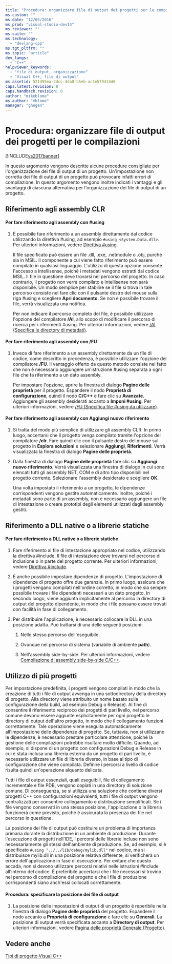```yaml
---
title: "Procedura: organizzare file di output dei progetti per le compilazioni | Microsoft Docs"
ms.custom: ""
ms.date: "12/05/2016"
ms.prod: "visual-studio-dev14"
ms.reviewer: ""
ms.suite: ""
ms.technology: 
  - "devlang-cpp"
ms.tgt_pltfrm: ""
ms.topic: "article"
dev_langs: 
  - "C++"
helpviewer_keywords: 
  - "file di output, organizzazione"
  - "Visual C++, file di output"
ms.assetid: 521d95ea-2dcc-4da0-b5eb-ac3e57941446
caps.latest.revision: 8
caps.handback.revision: 8
author: "mikeblome"
ms.author: "mblome"
manager: "ghogen"
---
```

# Procedura: organizzare file di output dei progetti per le compilazioni
[!INCLUDE[vs2017banner](../assembler/inline/includes/vs2017banner.md)]

In questo argomento vengono descritte alcune procedure consigliate per l'organizzazione dei file di output di un progetto.  Un'impostazione non corretta dei file di output di un progetto può provocare infatti errori di compilazione.  In questo argomento vengono inoltre indicati i vantaggi e gli svantaggi di ciascuna alternativa per l'organizzazione dei file di output di un progetto.  
  
## Riferimento agli assembly CLR  
  
#### Per fare riferimento agli assembly con \#using  
  
1.  È possibile fare riferimento a un assembly direttamente dal codice utilizzando la direttiva \#using, ad esempio `#using <System.Data.dll>`.  Per ulteriori informazioni, vedere [Direttiva \#using](../preprocessor/hash-using-directive-cpp.md).  
  
     Il file specificato può essere un file .dll, .exe, .netmodule o .obj, purché sia in MSIL.  Il componente a cui viene fatto riferimento può essere compilato in qualsiasi linguaggio.  L'utilizzo di questa opzione consente l'accesso a Intellisense, poiché i metadati vengono estratti dal codice MSIL.  Il file in questione deve trovarsi nel percorso del progetto. In caso contrario, il progetto non verrà compilato e Intellisense non sarà disponibile.  Un modo semplice per stabilire se il file si trova in tale percorso consiste nel fare clic con il pulsante destro del mouse sulla riga \#using e scegliere **Apri documento**.  Se non è possibile trovare il file, verrà visualizzata una notifica.  
  
     Per non indicare il percorso completo del file, è possibile utilizzare l'opzione del compilatore **\/AI**, allo scopo di modificare il percorso di ricerca per i riferimenti \#using.  Per ulteriori informazioni, vedere [\/AI \(Specifica le directory di metadati\)](../build/reference/ai-specify-metadata-directories.md).  
  
#### Per fare riferimento agli assembly con \/FU  
  
1.  Invece di fare riferimento a un assembly direttamente da un file di codice, come descritto in precedenza, è possibile utilizzare l'opzione del compilatore **\/FU**.  Il vantaggio offerto da questo metodo consiste nel fatto che non è necessario aggiungere un'istruzione \#using separata a ogni file che fa riferimento a un dato assembly.  
  
     Per impostare l'opzione, aprire la finestra di dialogo **Pagine delle proprietà** per il progetto.  Espandere il nodo **Proprietà di configurazione**, quindi il nodo **C\/C\+\+** e fare clic su **Avanzate**.  Aggiungere gli assembly desiderati accanto a **Imponi \#using**.  Per ulteriori informazioni, vedere [\/FU \(Specifica file \#using da utilizzare\)](../build/reference/fu-name-forced-hash-using-file.md).  
  
#### Per fare riferimento agli assembly con Aggiungi nuovo riferimento  
  
1.  Si tratta del modo più semplice di utilizzare gli assembly CLR.  In primo luogo, accertarsi che il progetto venga compilato tramite l'opzione del compilatore **\/clr**.  Fare quindi clic con il pulsante destro del mouse sul progetto in **Esplora soluzioni** e selezionare **Aggiungi**, **Riferimenti**.  Verrà visualizzata la finestra di dialogo **Pagine delle proprietà**.  
  
2.  Dalla finestra di dialogo **Pagine delle proprietà** fare clic su **Aggiungi nuovo riferimento**.  Verrà visualizzata una finestra di dialogo in cui sono elencati tutti gli assembly NET, COM e di altro tipo disponibili nel progetto corrente.  Selezionare l'assembly desiderato e scegliere **OK**.  
  
     Una volta impostato il riferimento a un progetto, le dipendenze corrispondenti vengono gestite automaticamente.  Inoltre, poiché i metadati sono parte di un assembly, non è necessario aggiungere un file di intestazione o creare prototipi degli elementi utilizzati dagli assembly gestiti.  
  
## Riferimento a DLL native o a librerie statiche  
  
#### Per fare riferimento a DLL native o a librerie statiche  
  
1.  Fare riferimento al file di intestazione appropriato nel codice, utilizzando la direttiva \#include.  Il file di intestazione deve trovarsi nel percorso di inclusione o in parte del progetto corrente.  Per ulteriori informazioni, vedere [Direttiva \#include](../preprocessor/hash-include-directive-c-cpp.md).  
  
2.  È anche possibile impostare dipendenze di progetto.  L'impostazione di dipendenze di progetto offre due garanzie.  In primo luogo, assicura che i progetti vengano compilati nell'ordine corretto, in modo che sia sempre possibile trovare i file dipendenti necessari a un dato progetto.  In secondo luogo, viene aggiunta implicitamente al percorso la directory di output del progetto dipendente, in modo che i file possano essere trovati con facilità in fase di collegamento.  
  
3.  Per distribuire l'applicazione, è necessario collocare la DLL in una posizione adatta.  Può trattarsi di una delle seguenti posizioni:  
  
    1.  Nello stesso percorso dell'eseguibile.  
  
    2.  Ovunque nel percorso di sistema \(variabile di ambiente **path**\).  
  
    3.  Nell'assembly side\-by\-side.  Per ulteriori informazioni, vedere [Compilazione di assembly side\-by\-side C\/C\+\+](../build/building-c-cpp-side-by-side-assemblies.md).  
  
## Utilizzo di più progetti  
 Per impostazione predefinita, i progetti vengono compilati in modo che la creazione di tutti i file di output avvenga in una sottodirectory della directory di progetto.  Alla directory viene attribuito un nome basato sulla configurazione della build, ad esempio  Debug o Release\).  Al fine di consentire il riferimento reciproco dei progetti di pari livello, nel percorso comune devono essere aggiunte esplicitamente per ogni progetto le directory di output dell'altro progetto, in modo che il collegamento funzioni correttamente.  Tale operazione viene eseguita automaticamente all'impostazione delle dipendenze di progetto.  Se, tuttavia, non si utilizzano le dipendenze, è necessario prestare particolare attenzione, poiché la gestione delle compilazioni potrebbe risultare molto difficile.  Quando, ad esempio, si dispone di un progetto con configurazioni Debug e Release in cui è stata inclusa una libreria esterna da un progetto di pari livello, è necessario utilizzare un file di libreria diverso, in base al tipo di configurazione che viene compilata.  Definire i percorsi a livello di codice risulta quindi un'operazione alquanto delicata.  
  
 Tutti i file di output essenziali, quali eseguibili, file di collegamento incrementale e file PDB, vengono copiati in una directory di soluzione comune.  Di conseguenza, se si utilizza una soluzione che contiene diversi progetti C\+\+ con configurazioni equivalenti, tutti i file di output vengono centralizzati per consentire collegamento e distribuzione semplificati.  Se i file vengono conservati in una stessa posizione, l'applicazione o la libreria funzionerà come previsto, poiché è assicurata la presenza dei file nel percorso in questione.  
  
 La posizione dei file di output può costituire un problema di importanza primaria durante la distribuzione in un ambiente di produzione.  Durante l'esecuzione di progetti nell'IDE, i percorsi delle librerie incluse non sono necessariamente gli stessi dell'ambiente di produzione.  Se, ad esempio, si è specificato `#using "../../lib/debug/mylib.dll"` nel codice, ma si distribuisce mylib.dll in una posizione relativa differente, si verificherà un errore dell'applicazione in fase di esecuzione.  Per evitare che questo accada, non si devono utilizzare percorsi relativi nelle istruzioni \#include all'interno del codice.  È preferibile accertarsi che i file necessari si trovino nel percorso di compilazione del progetto e che i file di produzione corrispondenti siano anch'essi collocati correttamente.  
  
#### Procedura: specificare la posizione dei file di output  
  
1.  La posizione delle impostazioni di output di un progetto è reperibile nella finestra di dialogo **Pagine delle proprietà** del progetto.  Espandere il nodo accanto a **Proprietà di configurazione** e fare clic su **Generali**.  La posizione di output verrà specificata accanto a **Directory di output**.  Per ulteriori informazioni, vedere [Pagina delle proprietà Generale \(Progetto\)](../ide/general-property-page-project.md).  
  
## Vedere anche  
 [Tipi di progetto Visual C\+\+](../ide/visual-cpp-project-types.md)